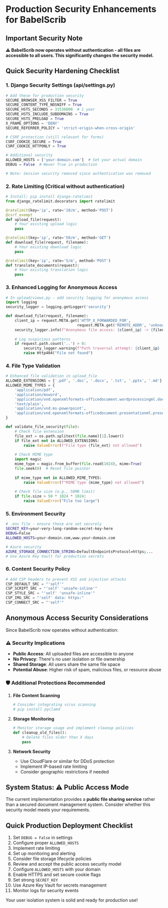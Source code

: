 # Production Security Enhancements for BabelScrib

## Important Security Note

**⚠️ BabelScrib now operates without authentication - all files are accessible to all users. This significantly changes the security model.**

## Quick Security Hardening Checklist

### 1. Django Security Settings (api/settings.py)
```python
# Add these for production security
SECURE_BROWSER_XSS_FILTER = True
SECURE_CONTENT_TYPE_NOSNIFF = True
SECURE_HSTS_SECONDS = 31536000  # 1 year
SECURE_HSTS_INCLUDE_SUBDOMAINS = True
SECURE_HSTS_PRELOAD = True
X_FRAME_OPTIONS = 'DENY'
SECURE_REFERRER_POLICY = 'strict-origin-when-cross-origin'

# CSRF protection (still relevant for forms)
CSRF_COOKIE_SECURE = True
CSRF_COOKIE_HTTPONLY = True

# Additional security
ALLOWED_HOSTS = ['your-domain.com']  # Set your actual domain
DEBUG = False  # Never True in production

# Note: Session security removed since authentication was removed
```

### 2. Rate Limiting (Critical without authentication)
```python
# Install: pip install django-ratelimit
from django_ratelimit.decorators import ratelimit

@ratelimit(key='ip', rate='10/m', method='POST')
@csrf_exempt
def upload_file(request):
    # Your existing upload logic
    pass

@ratelimit(key='ip', rate='50/m', method='GET')
def download_file(request, filename):
    # Your existing download logic
    pass

@ratelimit(key='ip', rate='5/m', method='POST')
def translate_documents(request):
    # Your existing translation logic
    pass
```

### 3. Enhanced Logging for Anonymous Access
```python
# In upload/views.py - add security logging for anonymous access
import logging
security_logger = logging.getLogger('security')

def download_file(request, filename):
    client_ip = request.META.get('HTTP_X_FORWARDED_FOR', 
                                request.META.get('REMOTE_ADDR', 'unknown'))
    security_logger.info(f"Anonymous file access: {client_ip} -> {filename}")
    
    # Log suspicious patterns
    if request.path.count('..') > 0:
        security_logger.warning(f"Path traversal attempt: {client_ip} -> {request.path}")
        raise Http404("File not found")
```

### 4. File Type Validation
```python
# Enhanced file validation in upload_file
ALLOWED_EXTENSIONS = {'.pdf', '.doc', '.docx', '.txt', '.pptx', '.md'}
ALLOWED_MIME_TYPES = {
    'application/pdf',
    'application/msword',
    'application/vnd.openxmlformats-officedocument.wordprocessingml.document',
    'text/plain',
    'application/vnd.ms-powerpoint',
    'application/vnd.openxmlformats-officedocument.presentationml.presentation'
}

def validate_file_security(file):
    # Check file extension
    file_ext = os.path.splitext(file.name)[1].lower()
    if file_ext not in ALLOWED_EXTENSIONS:
        raise ValueError(f"File type {file_ext} not allowed")
    
    # Check MIME type
    import magic
    mime_type = magic.from_buffer(file.read(1024), mime=True)
    file.seek(0)  # Reset file pointer
    
    if mime_type not in ALLOWED_MIME_TYPES:
        raise ValueError(f"MIME type {mime_type} not allowed")
    
    # Check file size (e.g., 50MB limit)
    if file.size > 50 * 1024 * 1024:
        raise ValueError("File too large")
```

### 5. Environment Security
```bash
# .env file - ensure these are set securely
SECRET_KEY=your-very-long-random-secret-key-here
DEBUG=False
ALLOWED_HOSTS=your-domain.com,www.your-domain.com

# Azure security
AZURE_STORAGE_CONNECTION_STRING=DefaultEndpointsProtocol=https;...
# Use Azure Key Vault for production secrets
```

### 6. Content Security Policy
```python
# Add CSP headers to prevent XSS and injection attacks
CSP_DEFAULT_SRC = "'self'"
CSP_SCRIPT_SRC = "'self' 'unsafe-inline'"
CSP_STYLE_SRC = "'self' 'unsafe-inline'"
CSP_IMG_SRC = "'self' data: https:"
CSP_CONNECT_SRC = "'self'"
```

## Anonymous Access Security Considerations

Since BabelScrib now operates without authentication:

### ⚠️ Security Implications
- **Public Access**: All uploaded files are accessible to anyone
- **No Privacy**: There's no user isolation or file ownership
- **Shared Storage**: All users share the same file space
- **Potential Abuse**: Higher risk of spam, malicious files, or resource abuse

### 🛡️ Additional Protections Recommended

1. **File Content Scanning**
   ```python
   # Consider integrating virus scanning
   # pip install pyclamd
   ```

2. **Storage Monitoring**
   ```python
   # Monitor storage usage and implement cleanup policies
   def cleanup_old_files():
       # Delete files older than X days
       pass
   ```

3. **Network Security**
   - Use CloudFlare or similar for DDoS protection
   - Implement IP-based rate limiting
   - Consider geographic restrictions if needed

## System Status: ⚠️ Public Access Mode

The current implementation provides a **public file sharing service** rather than a secured document management system. Consider whether this security model meets your requirements.

## Quick Production Deployment Checklist

1. Set `DEBUG = False` in settings
2. Configure proper `ALLOWED_HOSTS`
3. Implement rate limiting
4. Set up monitoring and alerting
5. Consider file storage lifecycle policies
6. Review and accept the public access security model
2. Configure `ALLOWED_HOSTS` with your domain
3. Enable HTTPS and set secure cookie flags
4. Set strong `SECRET_KEY`
5. Use Azure Key Vault for secrets management
6. Monitor logs for security events

Your user isolation system is solid and ready for production use!
